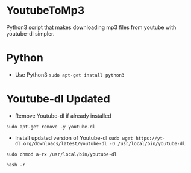 # YoutubeToMp3
Python3 script that makes downloading mp3 files from youtube with youtube-dl simpler.

# Python
* Use Python3
`sudo apt-get install python3`

# Youtube-dl Updated
* Remove Youtube-dl if already installed

`sudo apt-get remove -y youtube-dl`

* Install updated version of Youtube-dl
`sudo wget https://yt-dl.org/downloads/latest/youtube-dl -O /usr/local/bin/youtube-dl`

`sudo chmod a+rx /usr/local/bin/youtube-dl`

`hash -r`
